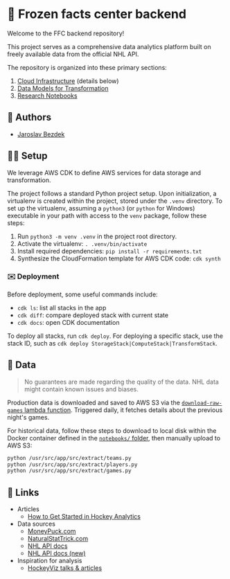 # :rocket: Frozen facts center backend

Welcome to the FFC backend repository!

This project serves as a comprehensive data analytics platform built on freely available data from
the official NHL API.

The repository is organized into these primary sections:

1. [Cloud Infrastructure](./stacks/README.md) (details below)
2. [Data Models for Transformation](./transform/README.md)
3. [Research Notebooks](./notebooks/README.md)

## :pencil: Authors

- [Jaroslav Bezdek](https://www.github.com/jardabezdek)

## :construction_worker_man: Setup

We leverage AWS CDK to define AWS services for data storage and transformation.

The project follows a standard Python project setup. Upon initialization, a virtualenv is created
within the project, stored under the `.venv` directory. To set up the virtualenv, assuming
a `python3` (or `python` for Windows) executable in your path with access to the `venv` package,
follow these steps:

1. Run `python3 -m venv .venv` in the project root directory.
2. Activate the virtualenv: `. .venv/bin/activate`
3. Install required dependencies: `pip install -r requirements.txt`
4. Synthesize the CloudFormation template for AWS CDK code: `cdk synth`

### :envelope: Deployment

Before deployment, some useful commands include:

- `cdk ls`: list all stacks in the app
- `cdk diff`: compare deployed stack with current state
- `cdk docs`: open CDK documentation

To deploy all stacks, run `cdk deploy`. For deploying a specific stack, use the stack ID,
such as `cdk deploy StorageStack|ComputeStack|TransformStack`.

## :floppy_disk: Data

> No guarantees are made regarding the quality of the data. NHL data might contain known issues
> and biases.

Production data is downloaded and saved to AWS S3 via
the [`download-raw-games` lambda function](./stacks/lambdas/download-raw-games/).
Triggered daily, it fetches details about the previous night's games.

For historical data, follow these steps to download to local disk within the Docker container
defined in the [`notebooks/` folder](./notebooks/), then manually upload to AWS S3:

```bash
python /usr/src/app/src/extract/teams.py
python /usr/src/app/src/extract/players.py
python /usr/src/app/src/extract/games.py
```

## :link: Links

- Articles
  - [How to Get Started in Hockey Analytics](https://hockey-graphs.com/2018/11/27/how-to-get-started-in-hockey-analytics/)
- Data sources
  - [MoneyPuck.com](https://moneypuck.com/data.htm)
  - [NaturalStatTrick.com](https://naturalstattrick.com/)
  - [NHL API docs](https://gitlab.com/dword4/nhlapi)
  - [NHL API docs (new)](https://github.com/Zmalski/NHL-API-Reference)
- Inspiration for analysis
  - [HockeyViz talks & articles](https://hockeyviz.com/)
